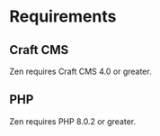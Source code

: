 # Requirements

## Craft CMS
Zen requires Craft CMS 4.0 or greater.

## PHP
Zen requires PHP 8.0.2 or greater.
